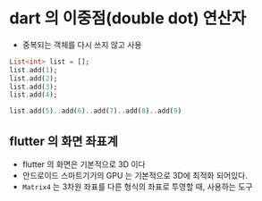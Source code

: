 # dart 의 이중점(double dot) 연산자

- 중복되는 객체를 다시 쓰지 않고 사용

```dart
List<int> list = [];
list.add(1);
list.add(2);
list.add(3);
list.add(4);

list.add(5)..add(6)..add(7)..add(8)..add(9)
```

## flutter 의 화면 좌표계

- flutter 의 화면은 기본적으로 3D 이다
- 안드로이드 스마트기기의 GPU 는 기본적으로 3D에 최적화 되어있다.
- `Matrix4` 는 3차원 좌표를 다른 형식의 좌표로 투영할 때, 사용하는 도구
